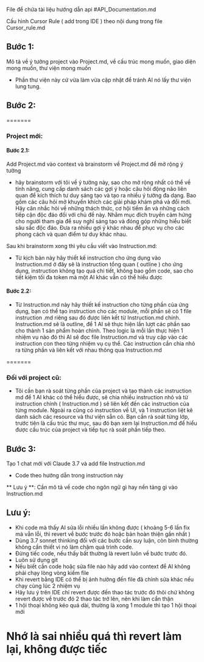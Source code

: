 File để chứa tài liệu hướng dẫn api
#API_Documentation.md 

Cấu hình Cursor Rule ( add trong IDE ) theo nội dung trong file Cursor_rule.md

## Bước 1: 
Mô tả về ý tưởng project vào Project.md, về cấu trúc mong muốn, giao diện mong muốn, thư viện mong muốn
- Phần thư viện này cứ vừa làm vừa cập nhật để tránh AI nó lấy thư viện lung tung.

## Bước 2: 
=======
### Project mới: 
#### Bước 2.1:
Add Project.md vào context và brainstorm về Project.md để mở rộng ý tưởng
- hãy brainstorm với tôi về ý tưởng này, sao cho mở rộng nhất có thể về tính năng, cung cấp danh sách các gợi ý hoặc câu hỏi động não liên quan để kích thích tư duy sáng tạo và tạo ra nhiều ý tưởng đa dạng. Bao gồm các câu hỏi mở khuyến khích các giải pháp khám phá và đổi mới. Hãy cân nhắc hỏi về những thách thức, cơ hội tiềm ẩn và những cách tiếp cận độc đáo đối với chủ đề này. Nhằm mục đích truyền cảm hứng cho người tham gia để suy nghĩ sáng tạo và đóng góp những hiểu biết sâu sắc độc đáo. Đưa ra nhiều gợi ý khác nhau để phục vụ cho các phong cách và quan điểm tư duy khác nhau.

Sau khi brainstorm xong thì yêu cầu viết vào Instruction.md:
- Từ kịch bản này hãy thiết kế instruction cho ứng dụng vào Instruction.md ở đây sẽ là instruction tổng quan ( outline ) cho ứng dụng, instruction không tạo quá chi tiết, không bao gồm code, sao cho tiết kiệm tối đa token mà một AI khác vẫn có thể hiểu được

#### Bước 2.2:
- Từ Instruction.md này hãy thiết kế instruction cho từng phần của ứng dụng, bạn có thể tạo instruction cho các module, mỗi phần sẽ có 1 file instruction .md riêng sau đó được liên kết từ Instruction.md chính. Instruction.md sẽ là outline, để 1 AI sẽ thực hiện lần lượt các phần sao cho thành 1 sản phẩm hoàn chỉnh. Theo logic là mỗi lần thực hiện 1 nhiệm vụ nào đó thì AI sẽ đọc file Instruction.md và truy cập vào các instruction con theo từng nhiệm vụ cụ thể. Các instruction cần chia nhỏ ra từng phần và liên kết với nhau thông qua Instruction.md

=======
### Đối với project cũ:
- Tôi cần bạn rà soát từng phần của project và tạo thành các instruction md để 1 AI khác có thể hiểu được, sẽ chia nhiều instruction nhỏ và từ instruction chính ( Instruction.md ) sẽ liên kết đến các instruction của từng module. Ngoài ra cũng có instruction về UI, và 1 instruction liệt kê danh sách các resource và thư viện sẵn có. Bạn cần rà soát từng lớp, trước tiên là cấu trúc thư mục, sau đó bạn xem lại Instruction.md để hiểu được cấu trúc của project và tiếp tục rà soát phần tiếp theo.

## Bước 3:
Tạo 1 chat mới với Claude 3.7 và add file Instruction.md 
- Code theo hướng dẫn trong instruction này

** Lưu ý **: Cần mô tả về code cho ngôn ngữ gì hay nền tảng gì vào Instruction.md

## Lưu ý:
- Khi code mà thấy AI sửa lỗi nhiều lần không được ( khoảng 5-6 lần fix mà vẫn lỗi, thì revert về bước trước đó hoặc bản hoàn thiện gần nhất )
- Dùng 3.7 sonnet thinking đối với các bước cần suy luận, còn bình thường không cần thiết vì nó làm chậm quá trình code.
- Đừng tiếc code, nếu thấy bất thường là revert luôn về bước trước đó.
- Luôn sử dụng git
- Nếu biết cần code hoặc sửa file nào hãy add vào context để AI không phải chạy lòng vòng kiếm file
- Khi revert bằng IDE có thể bị ảnh hưởng đến file đã chỉnh sửa khác nếu chạy cùng lúc 2 nhiệm vụ
- Hãy lưu ý trên IDE chỉ revert được đến thao tác trước đó thôi chứ không revert được về trước đó 2 thao tác trở lên, nên khi làm cẩn thận
- 1 hội thoại không kéo quá dài, thường là xong 1 module thì tạo 1 hội thoại mới

# Nhớ là sai nhiều quá thì revert làm lại, không được tiếc
